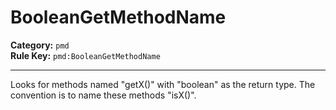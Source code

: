 # BooleanGetMethodName
**Category:** `pmd`<br/>
**Rule Key:** `pmd:BooleanGetMethodName`<br/>


-----

Looks for methods named "getX()" with "boolean" as the return type. The convention is to name these methods "isX()".
